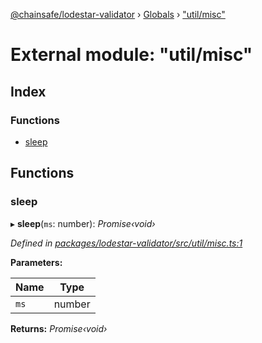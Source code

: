 [@chainsafe/lodestar-validator](../README.md) › [Globals](../globals.md) › ["util/misc"](_util_misc_.md)

# External module: "util/misc"

## Index

### Functions

* [sleep](_util_misc_.md#sleep)

## Functions

###  sleep

▸ **sleep**(`ms`: number): *Promise‹void›*

*Defined in [packages/lodestar-validator/src/util/misc.ts:1](https://github.com/ChainSafe/lodestar/blob/663f5df9e/packages/lodestar-validator/src/util/misc.ts#L1)*

**Parameters:**

Name | Type |
------ | ------ |
`ms` | number |

**Returns:** *Promise‹void›*
